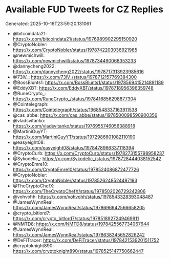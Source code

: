 # Available FUD Tweets for CZ Replies

Generated: 2025-10-16T23:59:20.131061

- @bitcoindata21: https://x.com/bitcoindata21/status/1976989902295150920
- @CryptoNobler: https://x.com/CryptoNobler/status/1978742203036921985
- @newmichwill: https://x.com/newmichwill/status/1978734490068353233
- @dannycheng2022: https://x.com/dannycheng2022/status/1978717313923985616
- @73lV_: https://x.com/73lV_/status/1978712157769384300
- @BossBlunts1: https://x.com/BossBlunts1/status/1978569415214891189
- @EddyXBT: https://x.com/EddyXBT/status/1978718956396359748
- @RuneCrypto_: https://x.com/RuneCrypto_/status/1978416856298877304
- @Cointelegraph: https://x.com/Cointelegraph/status/1968548337163911538
- @cas_abbe: https://x.com/cas_abbe/status/1978500098590900356
- @vladsvitanko: https://x.com/vladsvitanko/status/1976955746056388918
- @MartiniGuyYT: https://x.com/MartiniGuyYT/status/1972986601082110190
- @easyeight08: https://x.com/easyeight08/status/1978478966337118394
- @CryptoCurb: https://x.com/CryptoCurb/status/1978273155798958237
- @Sykodelic_: https://x.com/Sykodelic_/status/1978728444038152542
- @CryptoEmre10: https://x.com/CryptoEmre10/status/1978524086872477726
- @CryptoNobler: https://x.com/CryptoNobler/status/1978526248524497193
- @TheCryptoChefX: https://x.com/TheCryptoChefX/status/1978502026729242806
- @vohvohh: https://x.com/vohvohh/status/1978543328393048487
- @JamesWynnReal: https://x.com/JamesWynnReal/status/1978696942566658205
- @crypto_bitlord7: https://x.com/crypto_bitlord7/status/1978518927249469911
- @NMTD8: https://x.com/NMTD8/status/1978425567734067644
- @JamesWynnReal: https://x.com/JamesWynnReal/status/1978638345652826242
- @DeFiTracer: https://x.com/DeFiTracer/status/1978421539201511752
- @cryptoknight890: https://x.com/cryptoknight890/status/1978525147750662447
